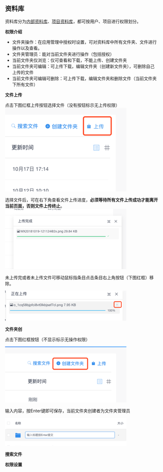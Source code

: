 ## 资料库
资料库分为[内部资料库](/nei-bu-zi-liao-ku/nei-bu-zi-liao-ku.md)、[项目资料库](/nei-bu-zi-liao-ku/xiang-mu-zi-liao-ku.md)，都可按用户、项目进行权限划分。

**权限介绍**
- 文件夹操作：在应用管理中授权时设置，可对资料库中所有文件夹、文件进行操作以及查看。
- 文件夹管理员：能对当前文件夹进行操作（包括授权）
- 当前文件夹仅浏览：仅可查看和下载，不能上传、创建文件夹
- 当前文件夹可编辑：可上传下载，编辑文件夹（创建新文件夹），可删除自己上传的文件
- 当前文件夹可编辑可删除：可上传下载，编辑文件夹和删除文件（当前文件夹下所有文件）

**文件上传**

点击下图红框上传按钮选择文件（没有按钮标示无上传权限）
![](/assets/o_1cq58b30914961k8t1988lfq1jomg.png)

选择文件后，可在右下角查看文件上传进度，**必须等待所有文件上传成功才能离开当前页面，否则文件上传终止**。
![](/assets/o_1cq58bjpfci8vt0lkbjsef7cl.png)

未上传完或者未上传文件可移动鼠标指条目点击条目右上角按钮（下图红框）移除。

![](/assets/o_1cq58iis2184j2sd1ggq18vl116d2d.png)

**文件夹创**

点击下图红框按钮（不显示标示无操作权限）

![](/assets/o_1cq58o9o313a52uinv762l1smir.png)

输入内容，按Enter键即可保存，当前文件夹创建者为文件夹管理员

![](/assets/o_1cq58o9o31vjc1j8913uh1bqpk6ns.png)

**搜索文件**

**权限设置**


